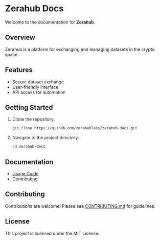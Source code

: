 # Zerahub Docs

Welcome to the documentation for **Zerahub**.

## Overview

Zerahub is a platform for exchanging and managing datasets in the crypto space.

## Features

- Secure dataset exchange
- User-friendly interface
- API access for automation

## Getting Started

1. Clone the repository:
   ```bash
   git clone https://github.com/zerahublabs/zerahub-docs.git
   ```
2. Navigate to the project directory:
   ```bash
   cd zerahub-docs
   ```

## Documentation

- [Usage Guide](./docs/index.md)
- [Contributing](./CONTRIBUTING.md)

## Contributing

Contributions are welcome! Please see [CONTRIBUTING.md](./CONTRIBUTING.md) for guidelines.

## License

This project is licensed under the MIT License.
